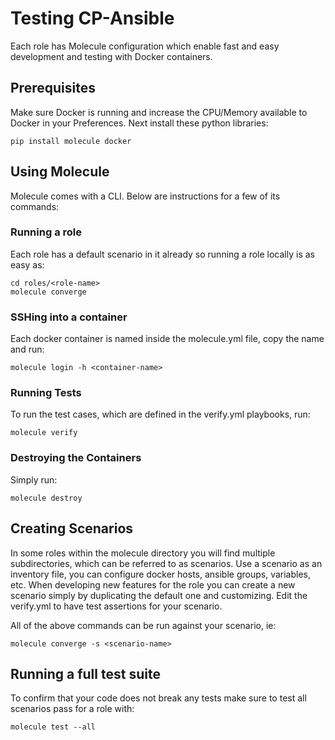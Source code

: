# Testing CP-Ansible

Each role has Molecule configuration which enable fast and easy development and testing with Docker containers.

## Prerequisites

Make sure Docker is running and increase the CPU/Memory available to Docker in your Preferences. Next install these python libraries:
```
pip install molecule docker
```

## Using Molecule

Molecule comes with a CLI. Below are instructions for a few of its commands:

### Running a role

Each role has a default scenario in it already so running a role locally is as easy as:
```
cd roles/<role-name>
molecule converge
```

### SSHing into a container

Each docker container is named inside the molecule.yml file, copy the name and run:
```
molecule login -h <container-name>
```

### Running Tests

To run the test cases, which are defined in the verify.yml playbooks, run:
```
molecule verify
```

### Destroying the Containers

Simply run:
```
molecule destroy
```

## Creating Scenarios

In some roles within the molecule directory you will find multiple subdirectories, which can be referred to as scenarios. Use a scenario as an inventory file, you can configure docker hosts, ansible groups, variables, etc. When developing new features for the role you can create a new scenario simply by duplicating the default one and customizing. Edit the verify.yml to have test assertions for your scenario.

All of the above commands can be run against your scenario, ie:
```
molecule converge -s <scenario-name>
```

## Running a full test suite

To confirm that your code does not break any tests make sure to test all scenarios pass for a role with:
```
molecule test --all
```
